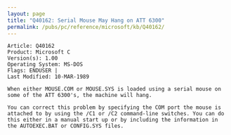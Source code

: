```yaml
---
layout: page
title: "Q40162: Serial Mouse May Hang on ATT 6300"
permalink: /pubs/pc/reference/microsoft/kb/Q40162/
---
```


	Article: Q40162
	Product: Microsoft C
	Version(s): 1.00
	Operating System: MS-DOS
	Flags: ENDUSER |
	Last Modified: 10-MAR-1989
	
	When either MOUSE.COM or MOUSE.SYS is loaded using a serial mouse on
	some of the ATT 6300's, the machine will hang.
	
	You can correct this problem by specifying the COM port the mouse is
	attached to by using the /C1 or /C2 command-line switches. You can do
	this either in a manual start up or by including the information in
	the AUTOEXEC.BAT or CONFIG.SYS files.
